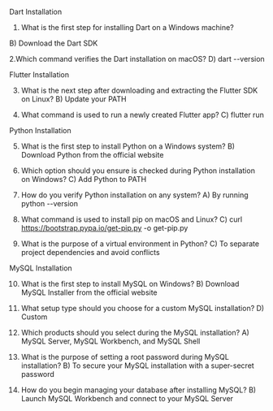 Dart Installation
1. What is the first step for installing Dart on a Windows machine?

B) Download the Dart SDK

2.Which command verifies the Dart installation on macOS?
D) dart --version

Flutter Installation

3. What is the next step after downloading and extracting the Flutter SDK on Linux?
B) Update your PATH

4. What command is used to run a newly created Flutter app?
C) flutter run

Python Installation

5. What is the first step to install Python on a Windows system?
B) Download Python from the official website

6. Which option should you ensure is checked during Python installation on Windows?
C) Add Python to PATH

7. How do you verify Python installation on any system?
A) By running python --version

8. What command is used to install pip on macOS and Linux?
C) curl https://bootstrap.pypa.io/get-pip.py -o get-pip.py

9. What is the purpose of a virtual environment in Python?
C) To separate project dependencies and avoid conflicts

MySQL Installation

10. What is the first step to install MySQL on Windows?
B) Download MySQL Installer from the official website

11. What setup type should you choose for a custom MySQL installation?
D) Custom

12. Which products should you select during the MySQL installation?
A) MySQL Server, MySQL Workbench, and MySQL Shell

13. What is the purpose of setting a root password during MySQL installation?
B) To secure your MySQL installation with a super-secret password

14. How do you begin managing your database after installing MySQL?
B) Launch MySQL Workbench and connect to your MySQL Server
